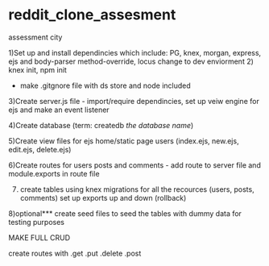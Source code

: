 # reddit_clone_assesment
assessment city


1)Set up and install dependincies which include:
    PG, knex, morgan, express, ejs and body-parser
    method-override, locus 
    change to dev enviorment
2) knex init, npm init

* make .gitgnore file with ds store and node included

3)Create server.js file - import/require dependincies, set up veiw engine for ejs and make an event listener

4)Create database (term: createdb *the database name*)

5)Create view files for ejs home/static page users (index.ejs, new.ejs, edit.ejs, delete.ejs)

6)Create routes for users posts and comments - add route to server file and module.exports in route file

7) create tables using knex migrations for all the recources (users, posts, comments) set up exports up and down (rollback)

8)optional*** create seed files to seed the tables with dummy data for testing purposes

MAKE FULL CRUD

create routes with .get .put .delete .post
